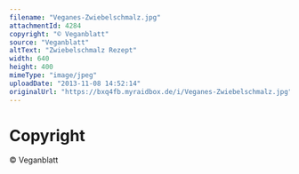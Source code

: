 ```yaml
---
filename: "Veganes-Zwiebelschmalz.jpg"
attachmentId: 4284
copyright: "© Veganblatt"
source: "Veganblatt"
altText: "Zwiebelschmalz Rezept"
width: 640
height: 400
mimeType: "image/jpeg"
uploadDate: "2013-11-08 14:52:14"
originalUrl: "https://bxq4fb.myraidbox.de/i/Veganes-Zwiebelschmalz.jpg"
---
```


# Copyright

© Veganblatt
